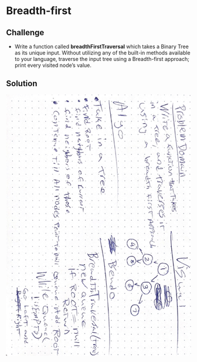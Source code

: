 # Breadth-first
<!-- Short summary or background information -->

## Challenge
* Write a function called **breadthFirstTraversal** which takes a Binary Tree as its unique input. Without utilizing any of the built-in methods available to your language, traverse the input tree using a Breadth-first approach; print every visited node’s value.

## Solution 
![](whiteboard.jpg)